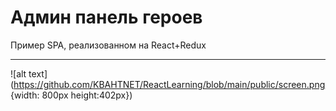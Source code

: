 # Админ панель героев

Пример SPA, реализованном на React+Redux

___

![alt text](https://github.com/KBAHTNET/ReactLearning/blob/main/public/screen.png {width: 800px height:402px})
